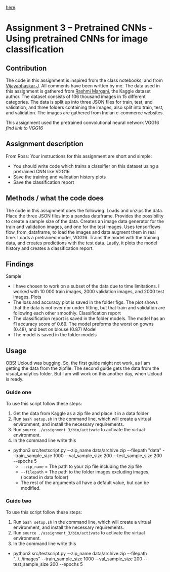 [here](https://stackoverflow.com/questions/42443936/keras-split-train-test-set-when-using-imagedatagenerator).

# Assignment 3 – Pretrained CNNs - Using pretrained CNNs for image classification
## Contribution
The code in this assignment is inspired from the class notebooks, and from [Vijayabhaskar J](https://vijayabhaskar96.medium.com/tutorial-on-keras-flow-from-dataframe-1fd4493d237c). All comments have been written by me. The data used in this assignment is gathered from [Rashmi Margani](https://www.kaggle.com/datasets/validmodel/indo-fashion-dataset), the Kaggle dataset author. 
The dataset consists of 106 thousand images in 15 different categories. The data is split up into three JSON files for train, test, and validation, and three folders containing the images, also split into train, test, and validation. The images are gathered from Indian e-commerce websites. 

This assignment used the pretrained convolutional neural network VGG16 *find link to VGG16*


## Assignment description
From Ross: Your instructions for this assignment are short and simple:
- You should write code which trains a classifier on this dataset using a pretrained CNN like VGG16
- Save the training and validation history plots
- Save the classification report

## Methods / what the code does
The code in this assignment does the following. Loads and unzips the data. Place the three JSON files into a pandas dataframe. Provides the possibility to create a sample size of the data. Creates an image data generator for the train and validation images, and one for the test images. Uses tensorflows flow_from_dataframe, to load the images and data augment them in real time. Loads a pretrained model, VGG16. Trains the model with the training data, and creates predictions with the test data. Lastly, it plots the model history and creates a classification report.

## Findings
Sample
-	I have chosen to work on a subset of the data due to time limitations. I worked with 10 000 train images, 2000 validation images, and 2000 test images.
Plots 
-	The loss and accuracy plot is saved in the folder figs. The plot shows that the data is not over nor under fitting, but that train and validation are following each other smoothly. 
Classification report 
-	The classification report is saved in the folder models. The model has an f1 accuracy score of 0.69. The model preforms the worst on gowns (0.48), and best on blouse (0.87)
Model
-	The model is saved in the folder models

## Usage

OBS! Ucloud was bugging. So, the first guide might not work, as I am getting the data from the zipfile. The second guide gets the data from the visual_analytics folder. But I am will work on this another day, when Ucloud is ready.

### Guide one
To use this script follow these steps:
1.	Get the data from Kaggle as a zip file and place it in a data folder 
2.	Run ```bash setup.sh``` in the command line, which will create a virtual environment, and install the necessary requirements.
3.	Run ```source ./assignment_3/bin/activate``` to activate the virtual environment.
4.	In the command line write this
  - python3 src/testscript.py --zip_name data/archive.zip --filepath "data" --train_sample_size 1000 --val_sample_size 200 --test_sample_size 200 --epochs 5
    -	```--zip_name``` = The path to your zip file including the zip file
    -	```--filepath``` = The path to the folder images excluding images. (located in data folder)
    -	The rest of the arguments all have a default value, but can be modified.

### Guide two
To use this script follow these steps:
1.	Run ```bash setup.sh``` in the command line, which will create a virtual environment, and install the necessary requirements.
2.	Run ```source ./assignment_3/bin/activate``` to activate the virtual environment.
3.	In the command line write this
  -	python3 src/testscript.py --zip_name data/archive.zip --filepath "../../images" --train_sample_size 1000 --val_sample_size 200 --test_sample_size 200 --epochs 5
